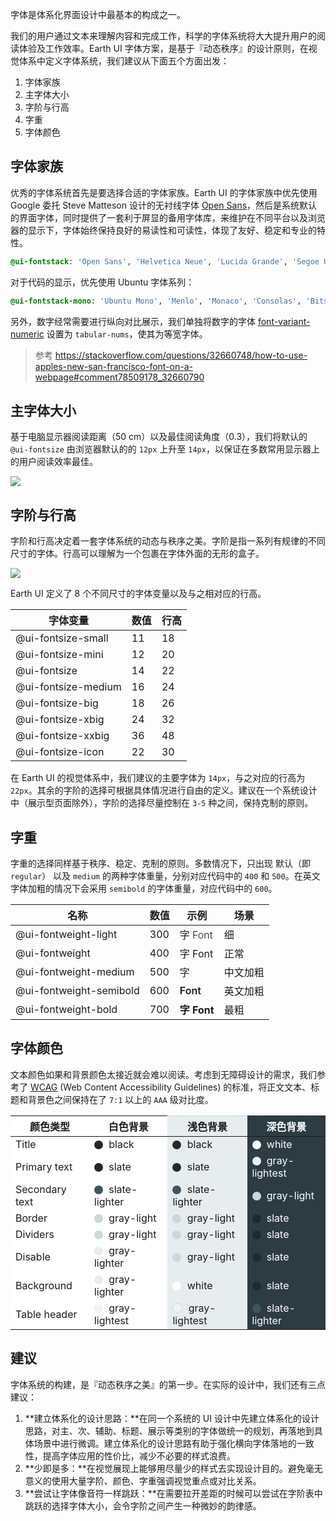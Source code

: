 字体是体系化界面设计中最基本的构成之一。

我们的用户通过文本来理解内容和完成工作，科学的字体系统将大大提升用户的阅读体验及工作效率。Earth UI 字体方案，是基于『动态秩序』的设计原则，在视觉体系中定义字体系统，我们建议从下面五个方面出发：

1. 字体家族
1. 主字体大小
1. 字阶与行高
1. 字重
1. 字体颜色

## 字体家族

优秀的字体系统首先是要选择合适的字体家族。Earth UI 的字体家族中优先使用 Google 委托 Steve Matteson 设计的无衬线字体 [Open Sans](https://zh.wikipedia.org/wiki/Open_Sans)，然后是系统默认的界面字体，同时提供了一套利于屏显的备用字体库，来维护在不同平台以及浏览器的显示下，字体始终保持良好的易读性和可读性，体现了友好、稳定和专业的特性。

```css
@ui-fontstack: 'Open Sans', 'Helvetica Neue', 'Lucida Grande', 'Segoe UI', 'Ubuntu', 'Droid Sans', sans-serif;
```

对于代码的显示，优先使用 Ubuntu 字体系列：

```css
@ui-fontstack-mono: 'Ubuntu Mono', 'Menlo', 'Monaco', 'Consolas', 'Bitstream Vera Sans Mono', monospace;
```

另外，数字经常需要进行纵向对比展示，我们单独将数字的字体 [font-variant-numeric](https://www.fonts.com/content/learning/fontology/level-3/numbers/proportional-vs-tabular-figures) 设置为 `tabular-nums`，使其为等宽字体。

> 参考 https://stackoverflow.com/questions/32660748/how-to-use-apples-new-san-francisco-font-on-a-webpage#comment78509178_32660790

## 主字体大小

基于电脑显示器阅读距离（50 cm）以及最佳阅读角度（0.3），我们将默认的 `@ui-fontsize` 由浏览器默认的的 `12px` 上升至 `14px`，以保证在多数常用显示器上的用户阅读效率最佳。

<div>
  <img src="/img/main_font-size.png" />
</div>

## 字阶与行高

字阶和行高决定着一套字体系统的动态与秩序之美。字阶是指一系列有规律的不同尺寸的字体。行高可以理解为一个包裹在字体外面的无形的盒子。

<div>
  <img src="/img/font-size_font-weight.png" />
</div>

Earth UI 定义了 8 个不同尺寸的字体变量以及与之相对应的行高。

|    字体变量    | 数值 | 行高 |
| ---------- | --- | --- |
| @ui-fontsize-small      |  11 |18 |
| @ui-fontsize-mini       |  12 |20 |
| @ui-fontsize            |  14 |22 |
| @ui-fontsize-medium     |  16 |24 |
| @ui-fontsize-big        |  18 |26 |
| @ui-fontsize-xbig       |  24 |32 |
| @ui-fontsize-xxbig      |  36 |48 |
| @ui-fontsize-icon       |  22 |30 |

在 Earth UI 的视觉体系中，我们建议的主要字体为 `14px`，与之对应的行高为 `22px`。其余的字阶的选择可根据具体情况进行自由的定义。建议在一个系统设计中（展示型页面除外），字阶的选择尽量控制在 `3-5` 种之间，保持克制的原则。

## 字重

字重的选择同样基于秩序、稳定、克制的原则。多数情况下，只出现 默认（即 `regular`） 以及 `medium` 的两种字体重量，分别对应代码中的 `400` 和 `500`。在英文字体加粗的情况下会采用 `semibold` 的字体重量，对应代码中的 `600`。

|    名称    | 数值 | 示例 | 场景 |
| ---------- | --- | --- | --- |
| @ui-fontweight-light        |  300 | <span style="font-weight: 300">字 Font</span> | 细 |
| @ui-fontweight              |  400 | <span style="font-weight: 400">字 Font</span> | 正常 |
| @ui-fontweight-medium       |  500 | <span style="font-weight: 500">字</span> | 中文加粗 |
| @ui-fontweight-semibold     |  600 | <span style="font-weight: 600">Font</span> | 英文加粗 |
| @ui-fontweight-bold         |  700 | <span style="font-weight: 700">字 Font</span> | 最粗 |

## 字体颜色

文本颜色如果和背景颜色太接近就会难以阅读。考虑到无障碍设计的需求，我们参考了 [WCAG](https://www.w3.org/Translations/WCAG20-zh/) (Web Content Accessibility Guidelines) 的标准，将正文文本、标题和背景色之间保持在了 `7:1` 以上的 `AAA` 级对比度。

<table class="font-color-table">
<thead>
<tr>
<th>颜色类型</th>
<th>白色背景</th>
<th class="backgorund-light">浅色背景</th>
<th class="backgorund-dark">深色背景</th>
</tr>
</thead>
<tbody>
<tr>
<td class="backgorund-white">Title</td>
<td class="backgorund-white"><span class="color-palette" style="background-color:#262626;"></span> black</td>
<td class="backgorund-light"><span class="color-palette" style="background-color:#262626;"></span> black</td>
<td class="backgorund-dark"><span class="color-palette" style="background-color:#fff;"></span> white</td>
</tr>
<tr>
<td class="backgorund-white">Primary text</td>
<td class="backgorund-white"><span class="color-palette" style="background-color:#1f2a2e;"></span> slate</td>
<td class="backgorund-light"><span class="color-palette" style="background-color:#1f2a2e;"></span> slate</td>
<td class="backgorund-dark"><span class="color-palette" style="background-color:#eff3f5;"></span> gray-lightest</td>
</tr>
<tr>
<td class="backgorund-white">Secondary text</td>
<td class="backgorund-white"><span class="color-palette" style="background-color:#3f555f;"></span> slate-lighter</td>
<td class="backgorund-light"><span class="color-palette" style="background-color:#3f555f;"></span> slate-lighter</td>
<td class="backgorund-dark"><span class="color-palette" style="background-color:#cbd7dc;"></span> gray-light</td>
</tr>
<tr>
<td class="backgorund-white">Border</td>
<td class="backgorund-white"><span class="color-palette" style="background-color:#cbd7dc;"></span> gray-light</td>
<td class="backgorund-light"><span class="color-palette" style="background-color:#cbd7dc;"></span> gray-light</td>
<td class="backgorund-dark"><span class="color-palette" style="background-color:#1f2a2e;"></span> slate</td>
</tr>
<tr>
<td class="backgorund-white">Dividers</td>
<td class="backgorund-white"><span class="color-palette" style="background-color:#cbd7dc;"></span> gray-light</td>
<td class="backgorund-light"><span class="color-palette" style="background-color:#cbd7dc;"></span> gray-light</td>
<td class="backgorund-dark"><span class="color-palette" style="background-color:#1f2a2e;"></span> slate</td>
</tr>
<tr>
<td class="backgorund-white">Disable</td>
<td class="backgorund-white"><span class="color-palette" style="background-color:#e6ecef;"></span> gray-lighter</td>
<td class="backgorund-light"><span class="color-palette" style="background-color:#cbd7dc;"></span> gray-light</td>
<td class="backgorund-dark"><span class="color-palette" style="background-color:#1f2a2e;"></span> slate</td>
</tr>
<tr>
<td class="backgorund-white">Background</td>
<td class="backgorund-white"><span class="color-palette" style="background-color:#e6ecef;"></span> gray-lighter</td>
<td class="backgorund-light"><span class="color-palette" style="background-color:#fff;"></span> white</td>
<td class="backgorund-dark"><span class="color-palette" style="background-color:#1f2a2e;"></span> slate</td>
</tr>
<tr>
<td class="backgorund-white">Table header</td>
<td class="backgorund-white"><span class="color-palette" style="background-color:#eff3f5;"></span> gray-lightest</td>
<td class="backgorund-light"><span class="color-palette" style="background-color:#eff3f5;border:1px solid #cbd7dc"></span> gray-lightest</td>
<td class="backgorund-dark"><span class="color-palette" style="background-color:#3f555f;"></span> slate-lighter</td>
</tr>
</tbody>
</table>

<style>
table.font-color-table th {
  background-color: #fff;
}
.color-palette {
  position:relative;
  top:2px;
  display:inline-block;
  height:14px;
  width:14px;
  margin-right:5px;
  border-radius:50%;
}
.backgorund-light {
  background-color: #e7edee !important;
  border-top-color: #cbd7dc !important;
  border-bottom-color: #cbd7dc !important;
}
.backgorund-white {
  background-color: #fff !important;
}
.backgorund-dark {
  background-color: #2d3c43 !important;
  border-top-color: #1f2a2e !important;
  border-bottom-color: #1f2a2e !important;
  color: #fff;
}
</style>

## 建议

字体系统的构建，是『动态秩序之美』的第一步。在实际的设计中，我们还有三点建议：

1. **建立体系化的设计思路：**在同一个系统的 UI 设计中先建立体系化的设计思路，对主、次、辅助、标题、展示等类别的字体做统一的规划，再落地到具体场景中进行微调。建立体系化的设计思路有助于强化横向字体落地的一致性，提高字体应用的性价比，减少不必要的样式浪费。
1. **少即是多：**在视觉展现上能够用尽量少的样式去实现设计目的。避免毫无意义的使用大量字阶、颜色、字重强调视觉重点或对比关系。
1. **尝试让字体像音符一样跳跃：**在需要拉开差距的时候可以尝试在字阶表中跳跃的选择字体大小，会令字阶之间产生一种微妙的韵律感。
